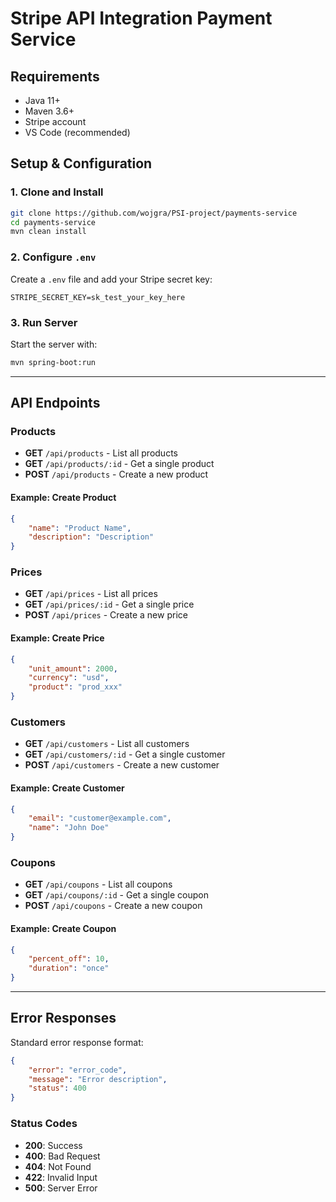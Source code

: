 # Stripe API Integration Payment Service

## Requirements
- Java 11+
- Maven 3.6+
- Stripe account
- VS Code (recommended)

## Setup & Configuration

### 1. Clone and Install
```bash
git clone https://github.com/wojgra/PSI-project/payments-service
cd payments-service
mvn clean install
```

### 2. Configure `.env`
Create a `.env` file and add your Stripe secret key:
```
STRIPE_SECRET_KEY=sk_test_your_key_here
```

### 3. Run Server
Start the server with:
```bash
mvn spring-boot:run
```

---

## API Endpoints

### Products
- **GET** `/api/products` - List all products
- **GET** `/api/products/:id` - Get a single product
- **POST** `/api/products` - Create a new product

#### Example: Create Product
```json
{
    "name": "Product Name",
    "description": "Description"
}
```

### Prices
- **GET** `/api/prices` - List all prices
- **GET** `/api/prices/:id` - Get a single price
- **POST** `/api/prices` - Create a new price

#### Example: Create Price
```json
{
    "unit_amount": 2000,
    "currency": "usd",
    "product": "prod_xxx"
}
```

### Customers
- **GET** `/api/customers` - List all customers
- **GET** `/api/customers/:id` - Get a single customer
- **POST** `/api/customers` - Create a new customer

#### Example: Create Customer
```json
{
    "email": "customer@example.com",
    "name": "John Doe"
}
```

### Coupons
- **GET** `/api/coupons` - List all coupons
- **GET** `/api/coupons/:id` - Get a single coupon
- **POST** `/api/coupons` - Create a new coupon

#### Example: Create Coupon
```json
{
    "percent_off": 10,
    "duration": "once"
}
```

---

## Error Responses
Standard error response format:
```json
{
    "error": "error_code",
    "message": "Error description",
    "status": 400
}
```

### Status Codes
- **200**: Success
- **400**: Bad Request
- **404**: Not Found
- **422**: Invalid Input
- **500**: Server Error